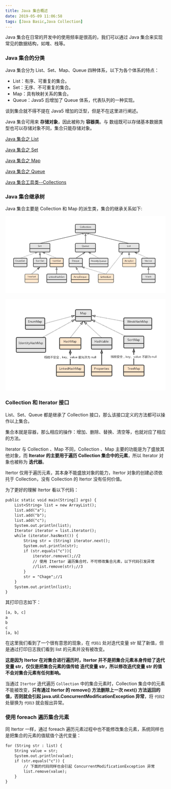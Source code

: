 ```yaml
---
title: Java 集合概述
date: 2019-05-09 11:06:58
tags: [Java Basic,Java Collection]
---
```

Java 集合在日常的开发中的使用频率是很高的，我们可以通过 Java
 集合来实现常见的数据结构，如堆、栈等。
 
 
### Java 集合的分类
 
 Java 集合分为 List、Set、Map、Queue 四种体系，以下为各个体系的特点：
 
 * List：有序、可重复的集合。
 * Set：无序、不可重复的集合。
 * Map：具有映射关系的集合。
 * Queue：Java5 后增加了 Queue 体系，代表队列的一种实现。
 
谈到集合就不得不提在 Java5 增加的泛型，但是不在这里进行阐述。


Java 集合可用来 **存储对象**，因此被称为 **容器类**。与 数组既可以存储基本数据类型也可以存储对象不同，集合只能存储对象。

[Java 集合之 List](https://leegyplus.github.io/2019/05/10/Java%E9%9B%86%E5%90%88%E4%B9%8BList/)

[Java 集合之 Set](https://leegyplus.github.io/2019/05/09/Java-%E9%9B%86%E5%90%88%E4%B9%8B-Set/)

[Java 集合之 Map](https://leegyplus.github.io/2019/05/10/Java%E9%9B%86%E5%90%88%E4%B9%8BMap/)

[Java 集合之 Queue](https://leegyplus.github.io/2019/05/10/Java%E9%9B%86%E5%90%88%E4%B9%8BQueue/)

[Java 集合工具类--Collections](https://leegyplus.github.io/2019/05/29/Java-%E9%9B%86%E5%90%88%E5%B7%A5%E5%85%B7%E7%B1%BB-Collections/)
<!-- more -->

### Java 集合继承树

Java 集合主要是 Collection 和 Map 的派生类，集合的继承关系如下:

![List、Set、Queue](/../images/2019_05_09_01.jpg)

![Map](/../images/2019_05_09_02.jpg)



### Collection 和 Iterator 接口

List、Set、Queue 都是继承了 Collection 接口，那么该接口定义的方法都可以操作以上集合。

集合本就是容器，那么相应的操作：增加、删除、替换、清空等，也就对应了相应的方法。

Iterator 与 Collection 、Map 不同，Collection 、Map 主要的功能是为了盛放其他对象，而 **Iterator 的主要用于遍历 Collection 集合中的元素**，所以 Iterator 对象也被称为 **迭代器**。

Itertor 仅用于遍历元素，其本身不能盛放对象的能力，Itertor 对象的创建必须依托于 Collection，没有 Collection 的 Itertor 没有任何价值。

为了更好的理解 Itertor 看以下代码：

```
public static void main(String[] args) {
    List<String> list = new ArrayList();
    list.add("a");
    list.add("b");
    list.add("c");
    System.out.println(list);
    Iterator iterator = list.iterator();
    while (iterator.hasNext()) {
        String str = (String) iterator.next();
        System.out.println(str);
        if (str.equals("c")){
            iterator.remove();//2
            // 使用 Itertor 遍历集合时，不可修改集合元素，以下代码引发异常
            //list.remove(str);//3
        }
        str = "Chage";//1
    }
    System.out.println(list);
}
```

其打印日志如下：

```
[a, b, c]
a
b
c
[a, b]
```

在这里我们看到了一个很有意思的现象，在 `代码1` 处对迭代变量 str 赋了新值，但是通过打印日志我们看到 list 的元素并没有被改变。

**这是因为 Itertor 在对集合进行遍历时，Itertor 并不是把集合元素本身传给了迭代变量 str，仅仅是把集合元素的值传给 迭代变量 str，所以修改迭代变量 str 的值不会对集合元素有任何影响。**

当通过 `Itertor` 迭代遍历 `Collection` 中的集合元素时，Collection 集合中的元素不能被改变，**只有通过 Itertor 的 remove() 方法删除上一次 next() 方法返回的值，否则就会引起 java.util.ConcurrentModificationException 异常**，将 `代码2` 处替换为 `代码3` 就会报出异常。


### 使用 foreach 遍历集合元素

同 Itertor 一样，通过 foreach 遍历元素过程中也不能修改集合元素，系统同样也是把集合的元素的值赋值个迭代变量：


```
for (String str : list) {
    String value = str;
    System.out.println(value);
    if (str.equals("c")) {
        // 下面的代码同样也会引起 ConcurrentModificationException 异常
        list.remove(value);
    }
}
```